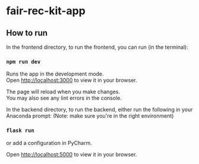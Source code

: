 # fair-rec-kit-app

## How to run

In the frontend directory, to run the frontend, you can run (in the terminal):

### `npm run dev`

Runs the app in the development mode.\
Open [http://localhost:3000](http://localhost:3000) to view it in your browser.

The page will reload when you make changes.\
You may also see any lint errors in the console.

In the backend directory, to run the backend, either run the following in your Anaconda prompt:
(Note: make sure you're in the right environment)

### `flask run`

or add a configuration in PyCharm.

Open [http://localhost:5000](http://localhost:5000) to view it in your browser.
